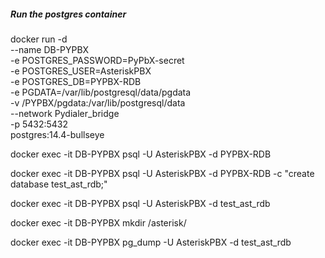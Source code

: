 ##### Run the postgres container

docker run -d \
	--name DB-PYPBX \
	-e POSTGRES_PASSWORD=PyPbX-secret \
    -e POSTGRES_USER=AsteriskPBX \
    -e POSTGRES_DB=PYPBX-RDB \
	-e PGDATA=/var/lib/postgresql/data/pgdata \
	-v /PYPBX/pgdata:/var/lib/postgresql/data \
	--network Pydialer_bridge \
	-p 5432:5432 \
    postgres:14.4-bullseye



docker exec -it DB-PYPBX psql -U AsteriskPBX -d PYPBX-RDB

docker exec -it DB-PYPBX psql -U AsteriskPBX -d PYPBX-RDB -c "create database test_ast_rdb;"

docker exec -it DB-PYPBX psql -U AsteriskPBX -d test_ast_rdb

docker exec -it DB-PYPBX mkdir /asterisk/


docker exec -it DB-PYPBX pg_dump -U AsteriskPBX -d test_ast_rdb 